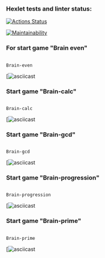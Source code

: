 ### Hexlet tests and linter status:
[![Actions Status](https://github.com/ORiverB/frontend-project-44/workflows/hexlet-check/badge.svg)](https://github.com/ORiverB/frontend-project-44/actions)

[![Maintainability](https://api.codeclimate.com/v1/badges/692879786ca87b1f0465/maintainability)](https://codeclimate.com/github/ORiverB/frontend-project-44/maintainability)

### For start game "Brain even"
```

Brain-even
```
[![asciicast](https://asciinema.org/a/egYisQGH1UBmUx6NlExWchDTF)

### Start game "Brain-calc"
```

Brain-calc
```
[![asciicast](https://asciinema.org/a/5LcXRN1JukNhyHb7WtZlHrpM8)
### Start game "Brain-gcd"
```

Brain-gcd
```
[![asciicast](https://asciinema.org/a/CBEHXxhcVg98AxlOI7KVXA7Ah)
### Start game "Brain-progression"
```

Brain-progression
```
[![asciicast](https://asciinema.org/a/lhojDWeF5C8NuZySMdOYqK0N9)

### Start game "Brain-prime"
```

Brain-prime
```
[![asciicast](https://asciinema.org/a/AYqfW5KRoskAARiWGf8c7oIv7)

